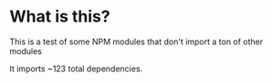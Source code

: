 # What is this?

This is a test of some NPM modules that don't import a ton of other modules

It imports ~123 total dependencies.
